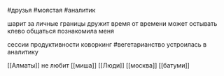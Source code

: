  #друзья #моястая #аналитик

шарит за личные границы
дружит время от времени
может остывать
клево общаться
познакомила меня 

сессии продуктивности
коворкинг
#вегетарианство 
устроилась в аналитику
 
[[Алматы]] не любит
[[миша]]
[[Люди]]
[[москва]]
[[батуми]]